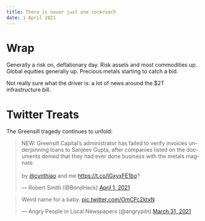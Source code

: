 ```yaml
---
title: There is never just one cockroach
date: 1 April 2021
---
```


# Wrap

Generally a risk on, deflationary day. 
Risk assets and most commodities up.
Global equities generally up.
Precious metals starting to catch a bid.

Not really sure what the driver is: a lot of news around the $2T infrastructure bill.

# Twitter Treats

The Greensill tragedy continues to unfold:

<blockquote class="twitter-tweet"><p lang="en" dir="ltr">NEW: Greensill Capital’s administrator has failed to verify invoices underpinning loans to Sanjeev Gupta, after companies listed on the documents denied that they had ever done business with the metals magnate.<br><br>by <a href="https://twitter.com/cynthiao?ref_src=twsrc%5Etfw">@cynthiao</a> and me <a href="https://t.co/IGxyxFE1bo">https://t.co/IGxyxFE1bo</a>?</p>&mdash; Robert Smith (@BondHack) <a href="https://twitter.com/BondHack/status/1377681034263805956?ref_src=twsrc%5Etfw">April 1, 2021</a></blockquote> <script async src="https://platform.twitter.com/widgets.js" charset="utf-8"></script> 

<blockquote class="twitter-tweet"><p lang="en" dir="ltr">Weird name for a baby. <a href="https://t.co/OmCFc2ktxN">pic.twitter.com/OmCFc2ktxN</a></p>&mdash; Angry People in Local Newspapers (@angrypiln) <a href="https://twitter.com/angrypiln/status/1377297715336478721?ref_src=twsrc%5Etfw">March 31, 2021</a></blockquote> <script async src="https://platform.twitter.com/widgets.js" charset="utf-8"></script> 